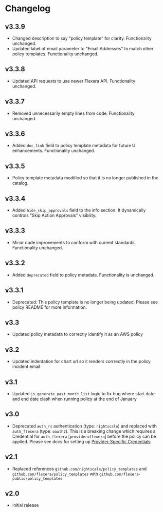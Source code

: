 # Changelog

## v3.3.9

- Changed description to say "policy template" for clarity. Functionality unchanged.
- Updated label of email parameter to "Email Addresses" to match other policy templates. Functionality unchanged.

## v3.3.8

- Updated API requests to use newer Flexera API. Functionality unchanged.

## v3.3.7

- Removed unnecessarily empty lines from code. Functionality unchanged.

## v3.3.6

- Added `doc_link` field to policy template metadata for future UI enhancements. Functionality unchanged.

## v3.3.5

- Policy template metadata modified so that it is no longer published in the catalog.

## v3.3.4

- Added `hide_skip_approvals` field to the info section. It dynamically controls "Skip Action Approvals" visibility.

## v3.3.3

- Minor code improvements to conform with current standards. Functionality unchanged.

## v3.3.2

- Added `deprecated` field to policy metadata. Functionality is unchanged.

## v3.3.1

- Deprecated: This policy template is no longer being updated. Please see policy README for more information.

## v3.3

- Updated policy metadata to correctly identify it as an AWS policy

## v3.2

- Updated indentation for chart url so it renders corrrectly in the policy incident email

## v3.1

- Updated `js_generate_past_month_list` logic to fix bug where start date and end date clash when running policy at the end of January

## v3.0

- Deprecated `auth_rs` authentication (type: `rightscale`) and replaced with `auth_flexera` (type: `oauth2`).  This is a breaking change which requires a Credential for `auth_flexera` [`provider=flexera`] before the policy can be applied.  Please see docs for setting up [Provider-Specific Credentials](https://docs.flexera.com/flexera/EN/Automation/ProviderCredentials.htm)

## v2.1

- Replaced references `github.com/rightscale/policy_templates` and `github.com/flexera/policy_templates` with `github.com/flexera-public/policy_templates`

## v2.0

- Initial release
